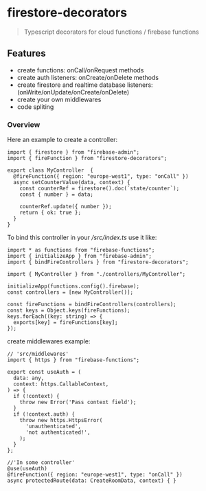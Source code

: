 # firestore-decorators

> Typescript decorators for cloud functions / firebase functions

## Features

- create functions: onCall/onRequest methods
- create auth listeners: onCreate/onDelete methods
- create firestore and realtime database listeners: (onWrite/onUpdate/onCreate/onDelete)
- create your own middlewares
- code spliting

### Overview

Here an example to create a controller:

```
import { firestore } from "firebase-admin";
import { fireFunction } from "firestore-decorators";

export class MyController  {
  @fireFunction({ region: "europe-west1", type: "onCall" })
  async setCounterValue(data, context) {
    const counterRef = firestore().doc(`state/counter`);
    const { number } = data;

    counterRef.update({ number });
    return { ok: true };
  }
}
```

To bind this controller in your _/src/index.ts_ use it like:

```
import * as functions from "firebase-functions";
import { initializeApp } from "firebase-admin";
import { bindFireControllers } from "firestore-decorators";

import { MyController } from "./controllers/MyController";

initializeApp(functions.config().firebase);
const controllers = [new MyController()];

const fireFunctions = bindFireControllers(controllers);
const keys = Object.keys(fireFunctions);
keys.forEach((key: string) => {
  exports[key] = fireFunctions[key];
});
```

create middlewares example:

```
// 'src/middlewares'
import { https } from "firebase-functions";

export const useAuth = (
  data: any,
  context: https.CallableContext,
) => {
  if (!context) {
    throw new Error('Pass context field');
  }
  if (!context.auth) {
    throw new https.HttpsError(
      'unauthenticated',
      'not authenticated!',
    );
  }
};

//'In some controller'
@use(useAuth)
@fireFunction({ region: "europe-west1", type: "onCall" })
async protectedRoute(data: CreateRoomData, context) { }
```

